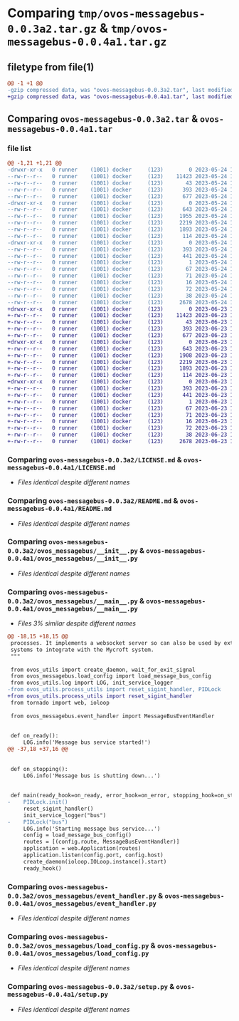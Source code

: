 # Comparing `tmp/ovos-messagebus-0.0.3a2.tar.gz` & `tmp/ovos-messagebus-0.0.4a1.tar.gz`

## filetype from file(1)

```diff
@@ -1 +1 @@
-gzip compressed data, was "ovos-messagebus-0.0.3a2.tar", last modified: Wed May 24 16:01:45 2023, max compression
+gzip compressed data, was "ovos-messagebus-0.0.4a1.tar", last modified: Fri Jun 23 16:37:19 2023, max compression
```

## Comparing `ovos-messagebus-0.0.3a2.tar` & `ovos-messagebus-0.0.4a1.tar`

### file list

```diff
@@ -1,21 +1,21 @@
-drwxr-xr-x   0 runner    (1001) docker     (123)        0 2023-05-24 16:01:45.951281 ovos-messagebus-0.0.3a2/
--rw-r--r--   0 runner    (1001) docker     (123)    11423 2023-05-24 16:01:44.000000 ovos-messagebus-0.0.3a2/LICENSE.md
--rw-r--r--   0 runner    (1001) docker     (123)       43 2023-05-24 16:01:44.000000 ovos-messagebus-0.0.3a2/MANIFEST.in
--rw-r--r--   0 runner    (1001) docker     (123)      393 2023-05-24 16:01:45.951281 ovos-messagebus-0.0.3a2/PKG-INFO
--rw-r--r--   0 runner    (1001) docker     (123)      677 2023-05-24 16:01:44.000000 ovos-messagebus-0.0.3a2/README.md
-drwxr-xr-x   0 runner    (1001) docker     (123)        0 2023-05-24 16:01:45.951281 ovos-messagebus-0.0.3a2/ovos_messagebus/
--rw-r--r--   0 runner    (1001) docker     (123)      643 2023-05-24 16:01:44.000000 ovos-messagebus-0.0.3a2/ovos_messagebus/__init__.py
--rw-r--r--   0 runner    (1001) docker     (123)     1955 2023-05-24 16:01:44.000000 ovos-messagebus-0.0.3a2/ovos_messagebus/__main__.py
--rw-r--r--   0 runner    (1001) docker     (123)     2219 2023-05-24 16:01:44.000000 ovos-messagebus-0.0.3a2/ovos_messagebus/event_handler.py
--rw-r--r--   0 runner    (1001) docker     (123)     1893 2023-05-24 16:01:44.000000 ovos-messagebus-0.0.3a2/ovos_messagebus/load_config.py
--rw-r--r--   0 runner    (1001) docker     (123)      114 2023-05-24 16:01:44.000000 ovos-messagebus-0.0.3a2/ovos_messagebus/version.py
-drwxr-xr-x   0 runner    (1001) docker     (123)        0 2023-05-24 16:01:45.951281 ovos-messagebus-0.0.3a2/ovos_messagebus.egg-info/
--rw-r--r--   0 runner    (1001) docker     (123)      393 2023-05-24 16:01:45.000000 ovos-messagebus-0.0.3a2/ovos_messagebus.egg-info/PKG-INFO
--rw-r--r--   0 runner    (1001) docker     (123)      441 2023-05-24 16:01:45.000000 ovos-messagebus-0.0.3a2/ovos_messagebus.egg-info/SOURCES.txt
--rw-r--r--   0 runner    (1001) docker     (123)        1 2023-05-24 16:01:45.000000 ovos-messagebus-0.0.3a2/ovos_messagebus.egg-info/dependency_links.txt
--rw-r--r--   0 runner    (1001) docker     (123)       67 2023-05-24 16:01:45.000000 ovos-messagebus-0.0.3a2/ovos_messagebus.egg-info/entry_points.txt
--rw-r--r--   0 runner    (1001) docker     (123)       71 2023-05-24 16:01:45.000000 ovos-messagebus-0.0.3a2/ovos_messagebus.egg-info/requires.txt
--rw-r--r--   0 runner    (1001) docker     (123)       16 2023-05-24 16:01:45.000000 ovos-messagebus-0.0.3a2/ovos_messagebus.egg-info/top_level.txt
--rw-r--r--   0 runner    (1001) docker     (123)       72 2023-05-24 16:01:44.000000 ovos-messagebus-0.0.3a2/requirements.txt
--rw-r--r--   0 runner    (1001) docker     (123)       38 2023-05-24 16:01:45.951281 ovos-messagebus-0.0.3a2/setup.cfg
--rw-r--r--   0 runner    (1001) docker     (123)     2678 2023-05-24 16:01:44.000000 ovos-messagebus-0.0.3a2/setup.py
+drwxr-xr-x   0 runner    (1001) docker     (123)        0 2023-06-23 16:37:19.800821 ovos-messagebus-0.0.4a1/
+-rw-r--r--   0 runner    (1001) docker     (123)    11423 2023-06-23 16:37:18.000000 ovos-messagebus-0.0.4a1/LICENSE.md
+-rw-r--r--   0 runner    (1001) docker     (123)       43 2023-06-23 16:37:18.000000 ovos-messagebus-0.0.4a1/MANIFEST.in
+-rw-r--r--   0 runner    (1001) docker     (123)      393 2023-06-23 16:37:19.800821 ovos-messagebus-0.0.4a1/PKG-INFO
+-rw-r--r--   0 runner    (1001) docker     (123)      677 2023-06-23 16:37:18.000000 ovos-messagebus-0.0.4a1/README.md
+drwxr-xr-x   0 runner    (1001) docker     (123)        0 2023-06-23 16:37:19.800821 ovos-messagebus-0.0.4a1/ovos_messagebus/
+-rw-r--r--   0 runner    (1001) docker     (123)      643 2023-06-23 16:37:18.000000 ovos-messagebus-0.0.4a1/ovos_messagebus/__init__.py
+-rw-r--r--   0 runner    (1001) docker     (123)     1908 2023-06-23 16:37:18.000000 ovos-messagebus-0.0.4a1/ovos_messagebus/__main__.py
+-rw-r--r--   0 runner    (1001) docker     (123)     2219 2023-06-23 16:37:18.000000 ovos-messagebus-0.0.4a1/ovos_messagebus/event_handler.py
+-rw-r--r--   0 runner    (1001) docker     (123)     1893 2023-06-23 16:37:18.000000 ovos-messagebus-0.0.4a1/ovos_messagebus/load_config.py
+-rw-r--r--   0 runner    (1001) docker     (123)      114 2023-06-23 16:37:18.000000 ovos-messagebus-0.0.4a1/ovos_messagebus/version.py
+drwxr-xr-x   0 runner    (1001) docker     (123)        0 2023-06-23 16:37:19.800821 ovos-messagebus-0.0.4a1/ovos_messagebus.egg-info/
+-rw-r--r--   0 runner    (1001) docker     (123)      393 2023-06-23 16:37:19.000000 ovos-messagebus-0.0.4a1/ovos_messagebus.egg-info/PKG-INFO
+-rw-r--r--   0 runner    (1001) docker     (123)      441 2023-06-23 16:37:19.000000 ovos-messagebus-0.0.4a1/ovos_messagebus.egg-info/SOURCES.txt
+-rw-r--r--   0 runner    (1001) docker     (123)        1 2023-06-23 16:37:19.000000 ovos-messagebus-0.0.4a1/ovos_messagebus.egg-info/dependency_links.txt
+-rw-r--r--   0 runner    (1001) docker     (123)       67 2023-06-23 16:37:19.000000 ovos-messagebus-0.0.4a1/ovos_messagebus.egg-info/entry_points.txt
+-rw-r--r--   0 runner    (1001) docker     (123)       71 2023-06-23 16:37:19.000000 ovos-messagebus-0.0.4a1/ovos_messagebus.egg-info/requires.txt
+-rw-r--r--   0 runner    (1001) docker     (123)       16 2023-06-23 16:37:19.000000 ovos-messagebus-0.0.4a1/ovos_messagebus.egg-info/top_level.txt
+-rw-r--r--   0 runner    (1001) docker     (123)       72 2023-06-23 16:37:18.000000 ovos-messagebus-0.0.4a1/requirements.txt
+-rw-r--r--   0 runner    (1001) docker     (123)       38 2023-06-23 16:37:19.800821 ovos-messagebus-0.0.4a1/setup.cfg
+-rw-r--r--   0 runner    (1001) docker     (123)     2678 2023-06-23 16:37:18.000000 ovos-messagebus-0.0.4a1/setup.py
```

### Comparing `ovos-messagebus-0.0.3a2/LICENSE.md` & `ovos-messagebus-0.0.4a1/LICENSE.md`

 * *Files identical despite different names*

### Comparing `ovos-messagebus-0.0.3a2/README.md` & `ovos-messagebus-0.0.4a1/README.md`

 * *Files identical despite different names*

### Comparing `ovos-messagebus-0.0.3a2/ovos_messagebus/__init__.py` & `ovos-messagebus-0.0.4a1/ovos_messagebus/__init__.py`

 * *Files identical despite different names*

### Comparing `ovos-messagebus-0.0.3a2/ovos_messagebus/__main__.py` & `ovos-messagebus-0.0.4a1/ovos_messagebus/__main__.py`

 * *Files 3% similar despite different names*

```diff
@@ -18,15 +18,15 @@
 processes. It implements a websocket server so can also be used by external
 systems to integrate with the Mycroft system.
 """
 
 from ovos_utils import create_daemon, wait_for_exit_signal
 from ovos_messagebus.load_config import load_message_bus_config
 from ovos_utils.log import LOG, init_service_logger
-from ovos_utils.process_utils import reset_sigint_handler, PIDLock
+from ovos_utils.process_utils import reset_sigint_handler
 from tornado import web, ioloop
 
 from ovos_messagebus.event_handler import MessageBusEventHandler
 
 
 def on_ready():
     LOG.info('Message bus service started!')
@@ -37,18 +37,16 @@
 
 
 def on_stopping():
     LOG.info('Message bus is shutting down...')
 
 
 def main(ready_hook=on_ready, error_hook=on_error, stopping_hook=on_stopping):
-    PIDLock.init()
     reset_sigint_handler()
     init_service_logger("bus")
-    PIDLock("bus")
     LOG.info('Starting message bus service...')
     config = load_message_bus_config()
     routes = [(config.route, MessageBusEventHandler)]
     application = web.Application(routes)
     application.listen(config.port, config.host)
     create_daemon(ioloop.IOLoop.instance().start)
     ready_hook()
```

### Comparing `ovos-messagebus-0.0.3a2/ovos_messagebus/event_handler.py` & `ovos-messagebus-0.0.4a1/ovos_messagebus/event_handler.py`

 * *Files identical despite different names*

### Comparing `ovos-messagebus-0.0.3a2/ovos_messagebus/load_config.py` & `ovos-messagebus-0.0.4a1/ovos_messagebus/load_config.py`

 * *Files identical despite different names*

### Comparing `ovos-messagebus-0.0.3a2/setup.py` & `ovos-messagebus-0.0.4a1/setup.py`

 * *Files identical despite different names*

